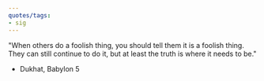 ```yaml
---
quotes/tags:
- sig
---
```




"When others do a foolish thing, you should tell them it is a foolish thing. They can still continue to do it, but at least the truth is where it needs to be."

- Dukhat, Babylon 5